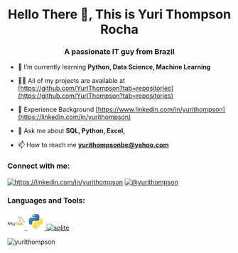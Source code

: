 <h1 align="center">Hello There 👋, This is Yuri Thompson Rocha</h1>
<h3 align="center">A passionate IT guy from Brazil</h3>

- 🌱 I’m currently learning **Python, Data Science, Machine Learning**

- 👨‍💻 All of my projects are available at [https://github.com/YurlThompson?tab=repositories](https://github.com/YurlThompson?tab=repositories)

- 📄 Experience Background [https://www.linkedin.com/in/yurithompson](https://linkedin.com/in/yurithompson)

- 💬 Ask me about **SQL, Python, Excel,**

- 📫 How to reach me **yurithompsonbe@yahoo.com**

<h3 align="left">Connect with me:</h3>
<p align="left">
<a href="https://linkedin.com/in/https://linkedin.com/in/yurithompson" target="blank"><img align="center" src="https://raw.githubusercontent.com/rahuldkjain/github-profile-readme-generator/master/src/images/icons/Social/linked-in-alt.svg" alt="https://linkedin.com/in/yurithompson" height="30" width="40" /></a>
<a href="https://instagram.com/@yurithompson" target="blank"><img align="center" src="https://raw.githubusercontent.com/rahuldkjain/github-profile-readme-generator/master/src/images/icons/Social/instagram.svg" alt="@yurithompson" height="30" width="40" /></a>
</p>

<h3 align="left">Languages and Tools:</h3>
<p align="left"> <a href="https://www.mysql.com/" target="_blank" rel="noreferrer"> <img src="https://raw.githubusercontent.com/devicons/devicon/master/icons/mysql/mysql-original-wordmark.svg" alt="mysql" width="40" height="40"/> </a> <a href="https://www.python.org" target="_blank" rel="noreferrer"> <img src="https://raw.githubusercontent.com/devicons/devicon/master/icons/python/python-original.svg" alt="python" width="40" height="40"/> </a> <a href="https://www.sqlite.org/" target="_blank" rel="noreferrer"> <img src="https://www.vectorlogo.zone/logos/sqlite/sqlite-icon.svg" alt="sqlite" width="40" height="40"/> </a> </p>

<p><img align="center" src="https://github-readme-stats.vercel.app/api/top-langs?username=yurlthompson&show_icons=true&locale=en&layout=compact" alt="yurlthompson" /></p>
